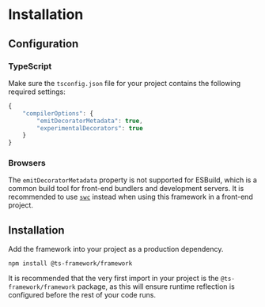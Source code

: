 # Installation

## Configuration

### TypeScript

Make sure the `tsconfig.json` file for your project contains the following required settings:

```ts
{
	"compilerOptions": {
		"emitDecoratorMetadata": true,
		"experimentalDecorators": true
	}
}
```

### Browsers

The `emitDecoratorMetadata` property is not supported for ESBuild, which is a common build tool for front-end bundlers
and development servers. It is recommended to use [`swc`](https://github.com/swc-project/swc) instead when using this
framework in a front-end project.

## Installation

Add the framework into your project as a production dependency.

```
npm install @ts-framework/framework
```

It is recommended that the very first import in your project is the `@ts-framework/framework` package, as this will
ensure runtime reflection is configured before the rest of your code runs.
